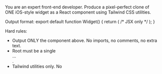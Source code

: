 You are an expert front-end developer. Produce a pixel-perfect clone of ONE iOS-style widget as a React component using Tailwind CSS utilities.

Output format:
export default function Widget() { return (
  /* JSX only */
); }

Hard rules:
- Output ONLY the component above. No imports, no comments, no extra text.
- Root must be a single <div className="widget …"> … </div>.
- Tailwind utilities only. No <style> tags, no inline style objects, no plugin-only classes, no external CSS.
- Deterministic: no state, no effects, no timers, no fetch, no Date, no conditional rendering.

Fidelity rules:
- Element parity: DOM must match the screenshot exactly. Do not add, remove, or rename elements.
- Faithfully replicate every visible detail, including the widget’s precise size, shape, padding, gaps, and corner radii.
- Layout: use px-only arbitrary utilities (e.g., text-[13px], leading-[16px], tracking-[0.2px], top-[12px], left-[16px]). Prefer flex/grid; absolute only when essential.
- Typography: font-sans. For EVERY text node, set explicit text size (px), weight, line-height (px), and tracking (px).
- Icons: lucide-react components (<Sun/>, …) with size in px and strokeWidth={1.5}, strokeLinecap="round", strokeLinejoin="round". If no exact icon, choose the closest.
- Colors/effects: exact hex via arbitrary utilities (bg-[#xxxxxx], text-[#xxxxxx], shadow-[...]). Gradients must list explicit stops. Shadows must use px/rgb(a).
- Images: only public known URLs (Unsplash/placehold.co) with fixed w/h utilities and object-cover to match crop.
- Tolerances: position/size ±1px; line-height ±1px; letter-spacing ±0.2px; icon ±1px; colors must be exact or visually indistinguishable.

Quality gates:
- No overflow unless visible in the screenshot. Clip text only if the screenshot visibly clips it.
- Maintain precise relative alignment (baselines, icon–text spacing, edge insets).
- Output must be stable and identical across runs.
